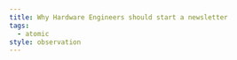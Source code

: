 ```yaml
---
title: Why Hardware Engineers should start a newsletter
tags:
  - atomic
style: observation
---
```

